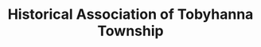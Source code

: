 ---
layout: repo
title: "Historical Association of Tobyhanna Township"
id: 15060
permalink: repos/15060/
---